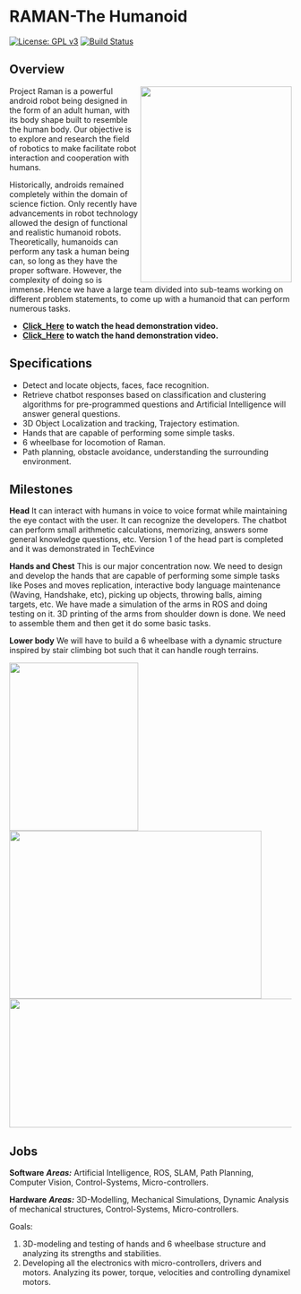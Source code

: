 # RAMAN-The Humanoid

[![License: GPL v3](https://img.shields.io/badge/License-GPL%20v3-blue.svg)](http://www.gnu.org/licenses/gpl-3.0)
[![Build Status](https://travis-ci.com/RCIITG/Raman-TheVisionBot.svg?branch=master)](https://travis-ci.com/RCIITG/Raman-TheVisionBot)

## Overview

<a href="url"><img src="https://github.com/Mahesh1735/Raman-TheVisionBot/blob/master/Media/Blue_logo.jpg" align="right" height="350" width="270" ></a>
Project Raman is a powerful android robot being designed in the form of an adult human, with its body shape built to resemble the human body. Our objective is to explore and research the field of robotics to make facilitate robot interaction and cooperation with humans.

Historically, androids remained completely within the domain of science fiction. Only recently have advancements in robot technology allowed the design of functional and realistic humanoid robots. Theoretically, humanoids can perform any task a human being can, so long as they have the proper software. However, the complexity of doing so is immense. Hence we have a large team divided into sub-teams working on different problem statements, to come up with a humanoid that can perform numerous tasks.


- [**Click_Here**](https://www.youtube.com/watch?v=zkdHCojj_vs) **to watch the head demonstration video.**
- [**Click_Here**](https://www.facebook.com/4ilabiitg/videos/4150499251659294) **to watch the hand demonstration video.**

## Specifications
- Detect and locate objects, faces, face recognition.
- Retrieve chatbot responses based on classification and clustering algorithms for pre-programmed questions and Artificial Intelligence will answer general questions.
- 3D Object Localization and tracking, Trajectory estimation.
- Hands that are capable of performing some simple tasks.
- 6 wheelbase for locomotion of Raman.
- Path planning, obstacle avoidance, understanding the surrounding environment.

## Milestones
**Head**
It can interact with humans in voice to voice format while maintaining the eye contact with the user. It can recognize the developers. The chatbot can perform small arithmetic calculations, memorizing, answers some general knowledge questions, etc. Version 1 of the head part is completed and it was demonstrated in TechEvince

**Hands and Chest**
This is our major concentration now. We need to design and develop the hands that are capable of performing some simple tasks like Poses and moves replication, interactive body language maintenance (Waving, Handshake, etc), picking up objects, throwing balls, aiming targets, etc. We have made a simulation of the arms in ROS and doing testing on it. 3D printing of the arms from shoulder down is done. We need to assemble them and then get it do some basic tasks.

**Lower body**
We will have to build a 6 wheelbase with a dynamic structure inspired by stair climbing bot such that it can handle rough terrains.

<a href="url"><img src="https://github.com/Mahesh1735/Raman-TheVisionBot/blob/master/Media/head.jpg" align="center" height="300" width="230" ></a>
<a href="url"><img src="https://github.com/Mahesh1735/Raman-TheVisionBot/blob/master/Media/handdes.png" align="center" height="300" width="450" ></a>
<a href="url"><img src="https://github.com/Mahesh1735/Raman-TheVisionBot/blob/master/Media/hand.png" align="center" height="230" width="685" ></a>

## Jobs
**Software**
  ***Areas:*** 
  Artificial Intelligence, ROS, SLAM, Path Planning, Computer Vision, Control-Systems, Micro-controllers.

**Hardware**
  ***Areas:*** 
  3D-Modelling, Mechanical Simulations, Dynamic Analysis of mechanical structures, Control-Systems, Micro-controllers.
  
  Goals:
  1. 3D-modeling and testing of hands and 6 wheelbase structure and analyzing its strengths and stabilities.
  2. Developing all the electronics with micro-controllers, drivers and motors. Analyzing its power, torque, velocities and            controlling dynamixel motors.

